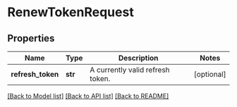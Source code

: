 # RenewTokenRequest

## Properties
Name | Type | Description | Notes
------------ | ------------- | ------------- | -------------
**refresh_token** | **str** | A currently valid refresh token. | [optional] 

[[Back to Model list]](../README.md#documentation-for-models) [[Back to API list]](../README.md#documentation-for-api-endpoints) [[Back to README]](../README.md)



